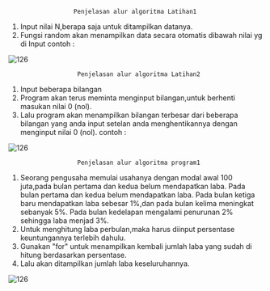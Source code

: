                       Penjelasan alur algoritma Latihan1
1.  Input nilai N,berapa saja untuk ditampilkan datanya.
2.  Fungsi random akan menampilkan data secara otomatis dibawah nilai yg di Input
contoh :

![126](https://user-images.githubusercontent.com/57003140/68353924-986af280-013d-11ea-9b28-db495c702e05.png)

              
              
                       Penjelasan alur algoritma Latihan2
1.  Input beberapa bilangan
2.  Program akan terus meminta menginput bilangan,untuk berhenti masukan nilai 0 (nol).
3.  Lalu program akan menampilkan bilangan terbesar dari beberapa bilangan yang anda input setelan anda menghentikannya dengan menginput nilai 0 (nol).
contoh :

![126](https://user-images.githubusercontent.com/57003140/68372235-0bdb2700-0173-11ea-8447-f9d492a97f90.png)



                       Penjelasan alur algoritma program1
 1. Seorang pengusaha memulai usahanya dengan modal awal 100 juta,pada bulan pertama dan kedua belum mendapatkan laba. Pada bulan pertama dan kedua belum mendapatkan laba. Pada bulan ketiga baru mendapatkan laba sebesar 1%,dan pada bulan kelima meningkat sebanyak 5%. Pada bulan kedelapan mengalami penurunan 2% sehingga laba menjad 3%.
 2. Untuk menghitung laba perbulan,maka harus diinput persentase keuntungannya terlebih dahulu.
 3. Gunakan "for" untuk menampilkan kembali jumlah laba yang sudah di hitung berdasarkan persentase.
 4. Lalu akan ditampilkan jumlah laba keseluruhannya.
 
 ![126](https://user-images.githubusercontent.com/57003140/68375414-64152780-0179-11ea-87ec-ee9ba58071d9.png)
